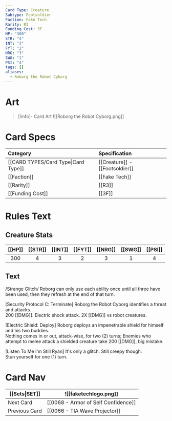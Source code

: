 ```yaml
---
Card Type: Creature
Subtype: Footsoldier
Faction: Fake Tech
Rarity: R3
Funding Cost: 3F
HP: "300"
STR: "4"
INT: "3"
FYT: "2"
NRG: "3"
SWG: "1"
PSI: "4"
tags: []
aliases:
  - Roborg the Robot Cyborg
---
```

# Art

> [!info]- Card Art
> ![[Roborg the Robot Cyborg.png]]

# Card Specs

| Category | Specification| 
| :--- | :--- |
| [[CARD TYPES/Card Type\|Card Type]] | [[Creature]] - [[Footsoldier]]  | 
| [[Faction]] | [[Fake Tech]] |  
| [[Rarity]] | [[R3]] |  
| [[Funding Cost]] | [[3F]] |  

# Rules Text  


## Creature Stats

| [[HP]] | [[STR]] | [[INT]] | [[FYT]] | [[NRG]] | [[SWG]] | [[PSI]] |
|:------:|:-------:|:-------:|:-------:|:-------:|:-------:|:-------:|
|  300   |    4    |    3    |    2    |    3    |    1    |    4    | 

## Text

/Strange Glitch/ Roborg can only use each ability once until all three have been used, then they refresh at the end of that turn.  

[Security Protocol C: Terminate] Roborg the Robot Cyborg identifies a threat and attacks.  
200 [[DMG]]. Electric shock attack. 2X [[DMG]] vs robot creatures.  

[Electric Shield: Deploy] Roborg deploys an impenetrable shield for himself and his two buddies.  
Nothing comes in or out, attack-wise, for two (2) turns;
Enemies who attempt to melee attack a shielded creature take 200 [[DMG]], big mistake.  

[Listen To Me I'm Still Ryan] It's only a glitch. Still creepy though.  
Stun yourself for one (1) turn.  

# Card Nav

| [[Sets\|SET]]           | ![[faketechlogo.png]]          |
| ------------- | ------------------------------ |
| Next Card     | [[0068 - Armor of Self Confidence]] |
| Previous Card | [[0066 - TIA Wave Projector]]         |



